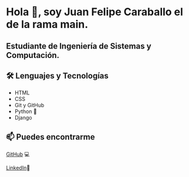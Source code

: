 # Hola :wave:, soy Juan Felipe Caraballo el de la rama main.

## Estudiante de Ingeniería de Sistemas y Computación.

## 🛠️ Lenguajes y Tecnologías

- HTML
- CSS
- Git y GitHub
- Python :snake:
- Django

## 📫 Puedes encontrarme
[GitHub](https://github.com/juanfelipecaraballo) :computer:

[LinkedIn](https://linkedin.com/in/juanfelipecaraballo)📌
